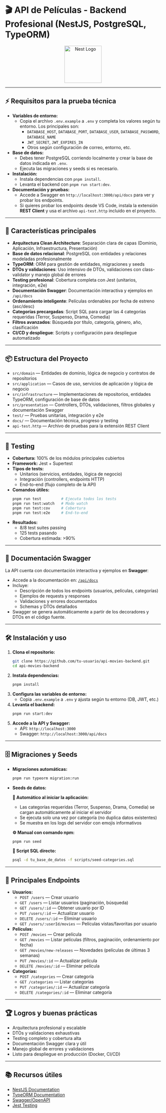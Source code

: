 # 🎬 API de Películas - Backend Profesional (NestJS, PostgreSQL, TypeORM)

<p align="center">
  <img src="https://nestjs.com/img/logo-small.svg" width="120" alt="Nest Logo" />
</p>

---

## ⚡ Requisitos para la prueba técnica

- **Variables de entorno:**
  - Copia el archivo `.env.example` a `.env` y completa los valores según tu entorno. Los principales son:
    - `DATABASE_HOST`, `DATABASE_PORT`, `DATABASE_USER`, `DATABASE_PASSWORD`, `DATABASE_NAME`
    - `JWT_SECRET`, `JWT_EXPIRES_IN`
    - Otros según configuración de correo, entorno, etc.
- **Base de datos:**
  - Debes tener PostgreSQL corriendo localmente y crear la base de datos indicada en `.env`.
  - Ejecuta las migraciones y seeds si es necesario.
- **Instalación:**
  - Instala dependencias con `pnpm install`.
  - Levanta el backend con `pnpm run start:dev`.
- **Documentación y pruebas:**
  - Accede a Swagger en `http://localhost:3000/api/docs` para ver y probar los endpoints.
  - Si quieres probar los endpoints desde VS Code, instala la extensión **REST Client** y usa el archivo `api-test.http` incluido en el proyecto.

---

## 🚀 Características principales

- **Arquitectura Clean Architecture**: Separación clara de capas (Dominio, Aplicación, Infraestructura, Presentación)
- **Base de datos relacional**: PostgreSQL con entidades y relaciones modeladas profesionalmente
- **TypeORM**: ORM para gestión de entidades, migraciones y seeds
- **DTOs y validaciones**: Uso intensivo de DTOs, validaciones con class-validator y manejo global de errores
- **Testing profesional**: Cobertura completa con Jest (unitarios, integración, e2e)
- **Documentación Swagger**: Documentación interactiva y ejemplos en `/api/docs`
- **Ordenamiento inteligente**: Películas ordenables por fecha de estreno (asc/desc)
- **Categorías precargadas**: Script SQL para cargar las 4 categorías requeridas (Terror, Suspenso, Drama, Comedia)
- **Filtros avanzados**: Búsqueda por título, categoría, género, año, clasificación
- **CI/CD y despliegue**: Scripts y configuración para despliegue automatizado

---

## 📦 Estructura del Proyecto

- `src/domain` — Entidades de dominio, lógica de negocio y contratos de repositorios
- `src/application` — Casos de uso, servicios de aplicación y lógica de negocio
- `src/infrastructure` — Implementaciones de repositorios, entidades TypeORM, configuración de base de datos
- `src/presentation` — Controllers, DTOs, validaciones, filtros globales y documentación Swagger
- `test/` — Pruebas unitarias, integración y e2e
- `docs/` — Documentación técnica, progreso y testing
- `api-test.http` — Archivo de pruebas para la extensión REST Client

---

## 🧪 Testing

- **Cobertura:** 100% de los módulos principales cubiertos
- **Framework:** Jest + Supertest
- **Tipos de tests:**
  - Unitarios (servicios, entidades, lógica de negocio)
  - Integración (controllers, endpoints HTTP)
  - End-to-end (flujo completo de la API)
- **Comandos útiles:**
  ```bash
  pnpm run test         # Ejecuta todos los tests
  pnpm run test:watch   # Modo watch
  pnpm run test:cov     # Cobertura
  pnpm run test:e2e     # End-to-end
  ```
- **Resultados:**
  - 8/8 test suites passing
  - 125 tests pasando
  - Cobertura estimada: >90%

---

## 📝 Documentación Swagger

La API cuenta con documentación interactiva y ejemplos en **Swagger**:

- Accede a la documentación en: [`/api/docs`](http://localhost:3000/api/docs)
- Incluye:
  - Descripción de todos los endpoints (usuarios, películas, categorías)
  - Ejemplos de requests y responses
  - Validaciones y errores documentados
  - Schemas y DTOs detallados
- Swagger se genera automáticamente a partir de los decoradores y DTOs en el código fuente.

---

## 🛠️ Instalación y uso

1. **Clona el repositorio:**
   ```bash
   git clone https://github.com/tu-usuario/api-movies-backend.git
   cd api-movies-backend
   ```
2. **Instala dependencias:**
   ```bash
   pnpm install
   ```
3. **Configura las variables de entorno:**
   - Copia `.env.example` a `.env` y ajusta según tu entorno (DB, JWT, etc.)
4. **Levanta el backend:**
   ```bash
   pnpm run start:dev
   ```
5. **Accede a la API y Swagger:**
   - API: `http://localhost:3000`
   - Swagger: `http://localhost:3000/api/docs`

---

## 🗄️ Migraciones y Seeds

- **Migraciones automáticas:**
  ```bash
  pnpm run typeorm migration:run
  ```
- **Seeds de datos:**
  
  **🤖 Automático al iniciar la aplicación:**
  - Las categorías requeridas (Terror, Suspenso, Drama, Comedia) se cargan automáticamente al iniciar el servidor
  - Se ejecuta solo una vez por categoría (no duplica datos existentes)
  - Se muestra en los logs del servidor con emojis informativos
  
  **⚙️ Manual con comando npm:**
  ```bash
  pnpm run seed
  ```
  
  **📄 Script SQL directo:**
  ```bash
  psql -d tu_base_de_datos -f scripts/seed-categories.sql
  ```

---

## 🧩 Principales Endpoints

- **Usuarios:**
  - `POST /users` — Crear usuario
  - `GET /users` — Listar usuarios (paginación, búsqueda)
  - `GET /users/:id` — Obtener usuario por ID
  - `PUT /users/:id` — Actualizar usuario
  - `DELETE /users/:id` — Eliminar usuario
  - `GET /users/:userId/movies` — Películas vistas/favoritas por usuario
- **Películas:**
  - `POST /movies` — Crear película
  - `GET /movies` — Listar películas (filtros, paginación, ordenamiento por fecha)
  - `GET /movies/new-releases` — Novedades (películas de últimas 3 semanas)
  - `PUT /movies/:id` — Actualizar película
  - `DELETE /movies/:id` — Eliminar película
- **Categorías:**
  - `POST /categories` — Crear categoría
  - `GET /categories` — Listar categorías
  - `PUT /categories/:id` — Actualizar categoría
  - `DELETE /categories/:id` — Eliminar categoría

---

## 🏆 Logros y buenas prácticas

- Arquitectura profesional y escalable
- DTOs y validaciones exhaustivas
- Testing completo y cobertura alta
- Documentación Swagger clara y útil
- Manejo global de errores y validaciones
- Listo para despliegue en producción (Docker, CI/CD)

---

## 📚 Recursos útiles

- [NestJS Documentation](https://docs.nestjs.com)
- [TypeORM Documentation](https://typeorm.io)
- [Swagger/OpenAPI](https://swagger.io/specification/)
- [Jest Testing](https://jestjs.io/)
